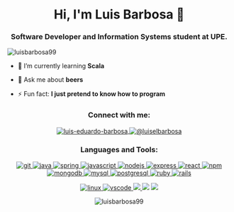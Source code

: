 <h1 align="center">Hi, I'm Luis Barbosa 🦐 </h1>
<h3 align="center">Software Developer and Information Systems student at UPE.</h3>

<p align="left"> <img src="https://komarev.com/ghpvc/?username=luisbarbosa99&label=Profile%20views&color=0e75b6&style=flat" alt="luisbarbosa99" /> </p>

- 🌱 I’m currently learning **Scala**

- 💬 Ask me about **beers**

- ⚡ Fun fact: **I just pretend to know how to program**

<h3 align="center">Connect with me:</h3>
<p align="center">
  <a href="https://linkedin.com/in/luis-eduardo-barbosa" target="blank">
    <img align="center" src="https://img.shields.io/badge/LinkedIn-0077B5?style=for-the-badge&logo=linkedin&logoColor=white" alt="luis-eduardo-barbosa" />
  </a>
  <a href="https://medium.com/@luiselbarbosa" target="blank">
    <img align="center" src="https://img.shields.io/badge/Medium-12100E?style=for-the-badge&logo=medium&logoColor=white" alt="@luiselbarbosa" />
  </a>
</p>

<h3 align="center">Languages and Tools:</h3>
<p align="center"> 
  <a href="https://git-scm.com/" target="_blank"> 
    <img src="https://img.shields.io/badge/Git-F05032?style=for-the-badge&logo=git&logoColor=white" alt="git"/> 
  </a> 
  <a href="https://www.java.com" target="_blank"> 
    <img src="https://img.shields.io/badge/Java-ED8B00?style=for-the-badge&logo=java&logoColor=white" alt="java"/> 
  </a>
  <a href="https://spring.io/" target="_blank"> 
    <img src="https://img.shields.io/badge/Spring-6DB33F?style=for-the-badge&logo=spring&logoColor=white" alt="spring"/> 
  </a>
  <a href="https://developer.mozilla.org/en-US/docs/Web/JavaScript" target="_blank"> 
    <img src="https://img.shields.io/badge/JavaScript-323330?style=for-the-badge&logo=javascript&logoColor=F7DF1E" alt="javascript"/> 
  </a> 
    <a href="https://nodejs.org" target="_blank"> 
    <img src="https://img.shields.io/badge/Node.js-43853D?style=for-the-badge&logo=node.js&logoColor=white" alt="nodejs"/> 
  </a> 
  <a href="https://expressjs.com" target="_blank"> 
    <img src="https://img.shields.io/badge/Express.js-000000?style=for-the-badge&logo=express&logoColor=white" alt="express"/> 
  </a> 
  <a href="https://reactjs.org/" target="_blank"> 
    <img src="https://img.shields.io/badge/React-20232A?style=for-the-badge&logo=react&logoColor=61DAFB" alt="react"/> 
  </a> 
  <a href="https://www.npmjs.com/" target="_blank">
    <img src="https://img.shields.io/badge/npm-CB3837?style=for-the-badge&logo=npm&logoColor=white" alt="npm"/>
  </a>
  <a href="https://www.mongodb.com/" target="_blank"> 
    <img src="https://img.shields.io/badge/MongoDB-4EA94B?style=for-the-badge&logo=mongodb&logoColor=white" alt="mongodb"/> 
  </a>
  <a href="https://www.mysql.com/" target="_blank">
    <img src="https://img.shields.io/badge/MySQL-00000F?style=for-the-badge&logo=mysql&logoColor=white" alt="mysql">
  </a>
  <a href="https://www.postgresql.org" target="_blank"> 
    <img src="https://img.shields.io/badge/PostgreSQL-316192?style=for-the-badge&logo=postgresql&logoColor=white" alt="postgresql"/> 
  </a> 
  <a href="https://www.ruby-lang.org/en/" target="_blank"> 
    <img src="https://img.shields.io/badge/Ruby-CC342D?style=for-the-badge&logo=ruby&logoColor=white" alt="ruby"/> 
  </a> 
  <a href="https://rubyonrails.org" target="_blank"> 
    <img src="https://img.shields.io/badge/Ruby_on_Rails-CC0000?style=for-the-badge&logo=ruby-on-rails&logoColor=white" alt="rails"/> 
  </a> 
  
  
  <p align="center">
    <a href="https://www.linux.org/" target="_blank"> 
      <img src="https://img.shields.io/badge/Linux-FCC624?style=for-the-badge&logo=linux&logoColor=black" alt="linux"/> 
    </a>
    <a href="https://code.visualstudio.com/" target="_blank">
      <img src="https://img.shields.io/badge/Visual_Studio_Code-0078D4?style=for-the-badge&logo=visual%20studio%20code&logoColor=white" alt="vscode">
    </a>
    <a href="https://www.jetbrains.com/pt-br/idea/" target="_blank">
      <img src="https://img.shields.io/badge/IntelliJIDEA-000000.svg?style=for-the-badge&logo=intellij-idea&logoColor=white">
    </a>
    <img src="https://img.shields.io/badge/Spotify-1ED760?&style=for-the-badge&logo=spotify&logoColor=white">
    <a href="https://insomnia.rest/" target="_blank">
      <img src="https://img.shields.io/badge/Insomnia-5849be?style=for-the-badge&logo=Insomnia&logoColor=white">
    </a>
  </p>
   
</p>
<p align="center">
  <img align="center" src="https://github-readme-stats.vercel.app/api?username=luisbarbosa99&count_private=true&show_icons=true&locale=en&theme=dracula" alt="luisbarbosa99" />
  
</p>

